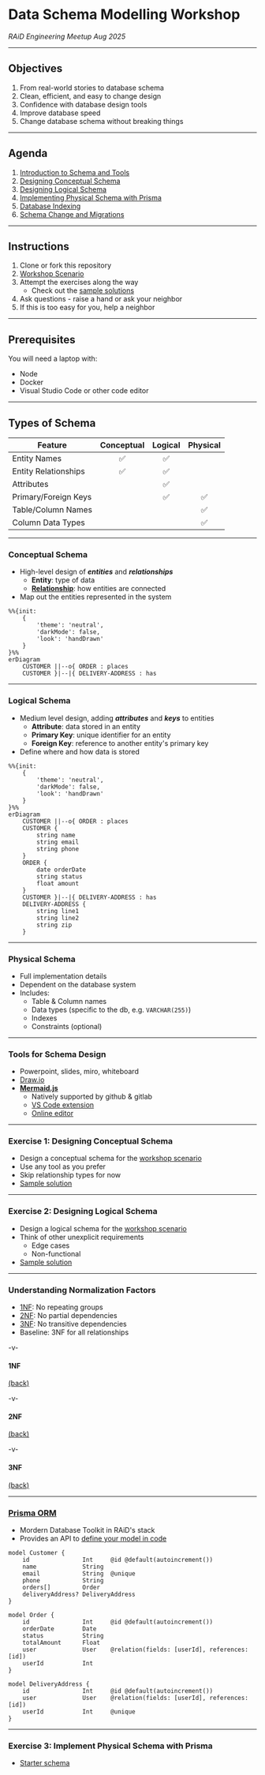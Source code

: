 # Data Schema Modelling Workshop

_RAiD Engineering Meetup Aug 2025_

---
## Objectives

1. From real-world stories to database schema
2. Clean, efficient, and easy to change design
3. Confidence with database design tools
4. Improve database speed
5. Change database schema without breaking things

---
## Agenda

1. [Introduction to Schema and Tools](#introduction-to-schema-and-tools)
3. [Designing Conceptual Schema](materials/3_Conceptual_Schema.md)
4. [Designing Logical Schema](materials/4_Logical_Schema.md)
5. [Implementing Physical Schema with Prisma](materials/5_Physical_Schema.md)
6. [Database Indexing](materials/6_Indexing.md)
7. [Schema Change and Migrations](materials/7_Migrations.md)

---
## Instructions

1. Clone or fork this repository
3. [Workshop Scenario](materials/0_Workshop_Scenario.md)
4. Attempt the exercises along the way
    - Check out the [sample solutions](materials/sample-solutions)
5. Ask questions - raise a hand or ask your neighbor
6. If this is too easy for you, help a neighbor

---
## Prerequisites

You will need a laptop with:
- Node
- Docker
- Visual Studio Code or other code editor

---
## Types of Schema

| Feature               | Conceptual | Logical | Physical |
|-----------------------|:----------:|:-------:|:--------:|
| Entity Names          |     ✅      |   ✅    |          |
| Entity Relationships  |     ✅      |   ✅    |          |
| Attributes            |            |   ✅    |          |
| Primary/Foreign Keys  |            |   ✅    |   ✅     |
| Table/Column Names    |            |         |   ✅     |
| Column Data Types     |            |         |   ✅     |

---
### Conceptual Schema

- High-level design of ***entities*** and ***relationships***
    - **Entity**: type of data 
    - [**Relationship**](https://miro.medium.com/v2/resize:fit:4800/format:webp/0*HbaPwlVdszf8etER.png): how entities are connected
- Map out the entities represented in the system

```mermaid
%%{init: 
    {
        'theme': 'neutral', 
        'darkMode': false,
        'look': 'handDrawn'
    }
}%%
erDiagram
    CUSTOMER ||--o{ ORDER : places
    CUSTOMER }|--|{ DELIVERY-ADDRESS : has
```

---
### Logical Schema

- Medium level design, adding ***attributes*** and ***keys*** to entities
    - **Attribute**: data stored in an entity
    - **Primary Key**: unique identifier for an entity
    - **Foreign Key**: reference to another entity's primary key
- Define where and how data is stored

```mermaid
%%{init: 
    {
        'theme': 'neutral', 
        'darkMode': false,
        'look': 'handDrawn'
    }
}%%
erDiagram
    CUSTOMER ||--o{ ORDER : places
    CUSTOMER {
        string name
        string email
        string phone
    }
    ORDER {
        date orderDate
        string status
        float amount
    }
    CUSTOMER }|--|{ DELIVERY-ADDRESS : has
    DELIVERY-ADDRESS {
        string line1
        string line2
        string zip
    }
```

---
### Physical Schema

- Full implementation details
- Dependent on the database system
- Includes:
    - Table & Column names
    - Data types (specific to the db, e.g. `VARCHAR(255)`)
    - Indexes
    - Constraints (optional)

---
### Tools for Schema Design
- Powerpoint, slides, miro, whiteboard
- [Draw.io](https://draw.io)
- [**Mermaid.js**](https://mermaid.js.org/)
    - Natively supported by github & gitlab
    - [VS Code extension](https://marketplace.visualstudio.com/items?itemName=bierner.markdown-mermaid)
    - [Online editor](https://mermaid.live/)

---
### Exercise 1: Designing Conceptual Schema

- Design a conceptual schema for the [workshop scenario](materials/0_Workshop_Scenario.md)
- Use any tool as you prefer
- Skip relationship types for now
- [Sample solution](`1_Conceptual_Schema.md`)

---
### Exercise 2: Designing Logical Schema

- Design a logical schema for the [workshop scenario](materials/0_Workshop_Scenario.md)
- Think of other unexplicit requirements
    - Edge cases
    - Non-functional
- [Sample solution](`2_Logical_Schema.md`)

---
### Understanding Normalization Factors

- [1NF](#1nf): No repeating groups
- [2NF](#2nf): No partial dependencies
- [3NF](#3nf): No transitive dependencies
- Baseline: 3NF for all relationships

-v-
#### 1NF

[(back)](#understanding-normalization-factors)

-v-
#### 2NF
[(back)](#understanding-normalization-factors)

-v-
#### 3NF
[(back)](#understanding-normalization-factors)

---
### [Prisma ORM](https://www.prisma.io/)

- Mordern Database Toolkit in RAiD's stack
- Provides an API to [define your model in code](https://www.prisma.io/docs/orm/prisma-schema/data-model/models)

```prisma
model Customer {
    id               Int     @id @default(autoincrement())
    name             String
    email            String  @unique
    phone            String
    orders[]         Order
    deliveryAddress? DeliveryAddress
}

model Order {
    id               Int     @id @default(autoincrement())
    orderDate        Date
    status           String
    totalAmount      Float
    user             User    @relation(fields: [userId], references: [id])
    userId           Int
}

model DeliveryAddress {
    id               Int     @id @default(autoincrement())
    user             User    @relation(fields: [userId], references: [id])
    userId           Int     @unique
}
```

---
### Exercise 3: Implement Physical Schema with Prisma

- [Starter schema](starter)

